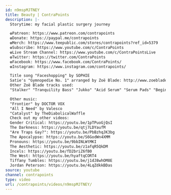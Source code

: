 ```yaml
---
id: n9mspMJTNEY
title: Beauty | ContraPoints
description: |-
  Storytime: my facial plastic surgery journey

  ✿Patreon: https://www.patreon.com/contrapoints
  ✿Donate: https://paypal.me/contrapoints
  ✿Merch: https://www.teepublic.com/stores/contrapoints?ref_id=5379
  ✿Subscribe: https://www.youtube.com/c/ContraPoints
  ✿Live Stream Channel: https://www.youtube.com/c/ContraPointsLive
  ✿Twitter: https://twitter.com/ContraPoints
  ✿Facebook: https://www.facebook.com/ContraPoints/
  ✿Instagram: https://www.instagram.com/contrapoints/

  Title song "Faceshopping" by SOPHIE
  Satie's "Gymnopedie No. 1" arranged by Zoë Blade: http://www.zoeblade.com/
  Other Zoë Blade tracks used:
  "Stalker" "Tranquility Bass" "Jukko" "Acid Serum" "Serum Pads" "Beginnings" "Dead Inside"

  Other music:
  "Frontier" by DOCTOR VOX
  "All I Need" by Valesco
  "Catalyst" by TheDiabolicalWaffle
  Check out my other videos:
  Gender Critical: https://youtu.be/1pTPuoGjQsI
  The Darkness: https://youtu.be/qtj7LDYaufM
  "Are Traps Gay?": https://youtu.be/PbBzhqJK3bg
  The Apocalypse: https://youtu.be/S6GodWn4XMM
  Pronouns: https://youtu.be/9bbINLWtMKI
  The Aesthetic: https://youtu.be/z1afqR5QkDM
  Incels: https://youtu.be/fD2briZ6fB0
  The West: https://youtu.be/hyaftqCORT4
  Tiffany Tumbles: https://youtu.be/j1dJ8whOM8E
  Jordan Peterson: https://youtu.be/4LqZdkkBDas
source: youtube
channel: contrapoints
type: video
url: /contrapoints/videos/n9mspMJTNEY/
---
```

